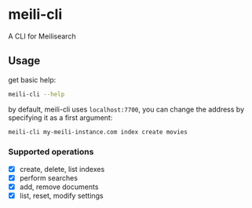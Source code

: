 # meili-cli

A CLI for Meilisearch

## Usage

get basic help:

```bash
meili-cli --help
```

by default, meili-cli uses `localhost:7700`, you can change the address by specifying it as a first argument:

```bash
meili-cli my-meili-instance.com index create movies
```

### Supported operations

- [x] create, delete, list indexes
- [x] perform searches
- [x] add, remove documents
- [x] list, reset, modify settings
